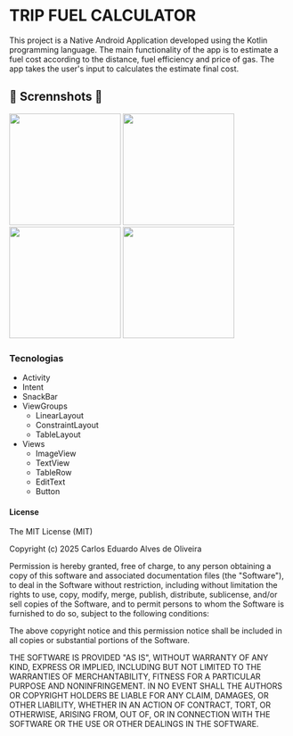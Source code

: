 # TRIP FUEL CALCULATOR
This project is a Native Android Application developed using the Kotlin programming language. The main functionality of the app is to estimate a fuel cost according to the distance, fuel efficiency and price of gas. The app takes the user's input to calculates the estimate final cost. 

## 📸 Scrennshots 📸
<img src="https://github.com/user-attachments/assets/dc7611c9-61b6-4b98-8963-41b21f39fa90" width=200/>
<img src="https://github.com/user-attachments/assets/57d68e1b-ef95-4730-a65d-a3891a8d5b46" width=200/>
<img src="https://github.com/user-attachments/assets/7b8b5284-a5df-4753-9cac-b58f0a6fb914" width=200/>
<img src="https://github.com/user-attachments/assets/112ebfab-a79c-435a-90ff-86f46f9542ff" width=200/>

### Tecnologias
- Activity
- Intent
- SnackBar
- ViewGroups
  - LinearLayout
  - ConstraintLayout
  - TableLayout
- Views
  - ImageView
  - TextView
  - TableRow
  - EditText
  - Button

#### License

The MIT License (MIT)

Copyright (c) 2025 Carlos Eduardo Alves de Oliveira

Permission is hereby granted, free of charge, to any person obtaining a copy of this software and associated documentation files (the "Software"), to deal in the Software without restriction, including without limitation the rights to use, copy, modify, merge, publish, distribute, sublicense, and/or sell copies of the Software, and to permit persons to whom the Software is furnished to do so, subject to the following conditions:

The above copyright notice and this permission notice shall be included in all copies or substantial portions of the Software.

THE SOFTWARE IS PROVIDED "AS IS", WITHOUT WARRANTY OF ANY KIND, EXPRESS OR IMPLIED, INCLUDING BUT NOT LIMITED TO THE WARRANTIES OF MERCHANTABILITY, FITNESS FOR A PARTICULAR PURPOSE AND NONINFRINGEMENT. IN NO EVENT SHALL THE AUTHORS OR COPYRIGHT HOLDERS BE LIABLE FOR ANY CLAIM, DAMAGES, OR OTHER LIABILITY, WHETHER IN AN ACTION OF CONTRACT, TORT, OR OTHERWISE, ARISING FROM, OUT OF, OR IN CONNECTION WITH THE SOFTWARE OR THE USE OR OTHER DEALINGS IN THE SOFTWARE.
